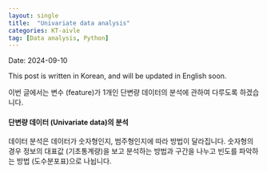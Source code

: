 ```yaml
---
layout: single
title:  "Univariate data analysis"
categories: KT-aivle
tag: [Data analysis, Python]
---
```


Date: 2024-09-10

This post is written in Korean, and will be updated in English soon.  

이번 글에서는 변수 (feature)가 1개인 단변량 데이터의 분석에 관하여 다루도록 하겠습니다.  

#### 단변량 데이터 \(Univariate data\)의 분석

데이터 분석은 데이터가 숫자형인지, 범주형인지에 따라 방법이 달라집니다. 숫자형의 경우 정보의 대표값 (기초통계량)을 보고 분석하는 방법과 구간을 나누고 빈도를 파악하는 방법 (도수분포표)으로 나뉩니다. 
